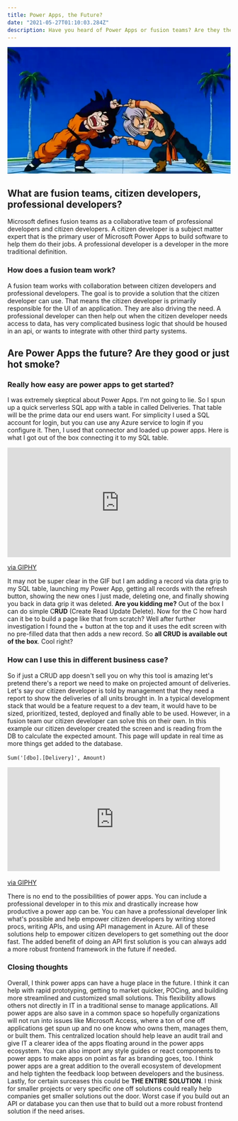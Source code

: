 ```yaml
---
title: Power Apps, the Future?
date: "2021-05-27T01:10:03.284Z"
description: Have you heard of Power Apps or fusion teams? Are they the future? Find out more!
---
```


![Fusion Team](./fusion.png)

## What are fusion teams, citizen developers, professional developers?
Microsoft defines fusion teams as a collaborative team of professional developers and citizen developers. A citizen developer is a subject matter expert that is the primary user of Microsoft Power Apps to build software to help them do their jobs. A professional developer is a developer in the more traditional definition. 

### How does a fusion team work?
A fusion team works with collaboration between citizen developers and professional developers. The goal is to provide a solution that the citizen developer can use. That means the citizen developer is primarily responsible for the UI of an application. They are also driving the need. A professional developer can then help out when the citizen developer needs access to data, has very complicated business logic that should be housed in an api, or wants to integrate with other third party systems.

## Are Power Apps the future? Are they good or just hot smoke? 

### Really how easy are power apps to get started?
I was extremely skeptical about Power Apps. I'm not going to lie. So I spun up a quick serverless SQL app with a table in called Deliveries. That table will be the prime data our end users want. For simplicity I used a SQL account for login, but you can use any Azure service to login if you configure it. Then, I used that connector and loaded up power apps. Here is what I got out of the box connecting it to my SQL table.

<div style="width:100%;height:0;padding-bottom:49%;position:relative;"><iframe src="https://giphy.com/embed/pRaTviB0C3mLimrtQZ" width="100%" height="100%" style="position:absolute" frameBorder="0" class="giphy-embed" allowFullScreen></iframe></div><p><a href="https://giphy.com/gifs/pRaTviB0C3mLimrtQZ">via GIPHY</a></p>

It may not be super clear in the GIF but I am adding a record via data grip to my SQL table, launching my Power App, getting all records with the refresh button, showing the new ones I just made, deleting one, and finally showing you back in data grip it was deleted. **Are you kidding me?** Out of the box I can do simple C**RUD** (Create Read Update Delete). Now for the C how hard can it be to build a page like that from scratch? Well after further investigation I found the + button at the top and it uses the edit screen with no pre-filled data that then adds a new record. So **all CRUD is available out of the box**. Cool right? 

### How can I use this in different business case?
So if just a CRUD app doesn't sell you on why this tool is amazing let's pretend there's a report we need to make on projected amount of deliveries. Let's say our citizen developer is told by management that they need a report to show the deliveries of all units brought in. In a typical development stack that would be a feature request to a dev team, it would have to be sized, prioritized, tested, deployed and finally able to be used. However, in a fusion team our citizen developer can solve this on their own. In this example our citizen developer created the screen and is reading from the DB to calculate the expected amount. This page will update in real time as more things get added to the database.

`Sum('[dbo].[Delivery]', Amount)`


<iframe src="https://giphy.com/embed/SNlMeHVfavSbakhiqf" width="480" height="234" frameBorder="0" class="giphy-embed" allowFullScreen></iframe><p><a href="https://giphy.com/gifs/SNlMeHVfavSbakhiqf">via GIPHY</a></p>

There is no end to the possibilities of power apps. You can include a professional developer in to this mix and drastically increase how productive a power app can be. You can have a professional developer link what's possible and help empower citizen developers by writing stored procs, writing APIs, and using API management in Azure. All of these solutions help to empower citizen developers to get something out the door fast. The added benefit of doing an API first solution is you can always add a more robust frontend framework in the future if needed. 

### Closing thoughts
Overall, I think power apps can have a huge place in the future. I think it can help with rapid prototyping, getting to market quicker, POCing, and building more streamlined and customized small solutions. This flexibility allows others not directly in IT in a traditional sense to manage applications. All power apps are also save in a common space so hopefully organizations will not run into issues like Microsoft Access, where a ton of one off applications get spun up and no one know who owns them, manages them, or built them. This centralized location should help leave an audit trail and give IT a clearer idea of the apps floating around in the power apps ecosystem. You can also import any style guides or react components to power apps to make apps on point as far as branding goes, too. I think power apps are a great addition to the overall ecosystem of development and help tighten the feedback loop between developers and the business. Lastly, for certain surceases this could be **THE ENTIRE SOLUTION**. I think for smaller projects or very specific one off solutions could really help companies get smaller solutions out the door. Worst case if you build out an API or database you can then use that to build out a more robust frontend solution if the need arises. 